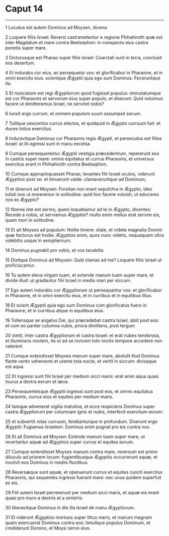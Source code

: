 # Caput 14

***

1 Locutus est autem Dominus ad Moysen, dicens:

2 Loquere filiis Israel: Reversi castrametentur e regione Phihahiroth quæ est inter Magdalum et mare contra Beelsephon: in conspectu eius castra ponetis super mare.

3 Dicturusque est Pharao super filiis Israel: Coarctati sunt in terra, conclusit eos desertum.

4 Et indurabo cor eius, ac persequetur vos: et glorificabor in Pharaone, et in omni exercitu eius. scientque Ægyptii quia ego sum Dominus. Feceruntque ita.

5 Et nunciatum est regi Ægyptiorum quod fugisset populus: immutatumque est cor Pharaonis et servorum eius super populo, et dixerunt: Quid voluimus facere ut dimitteremus Israel, ne serviret nobis?

6 Iunxit ergo currum, et omnem populum suum assumpsit secum.

7 Tulitque sexcentos currus electos, et quidquid in Ægypto curruum fuit: et duces totius exercitus.

8 Induravitque Dominus cor Pharaonis regis Ægypti, et persecutus est filios Israel: at illi egressi sunt in manu excelsa.

9 Cumque persequerentur Ægyptii vestigia præcedentium, repererunt eos in castris super mare: omnis equitatus et currus Pharaonis, et universus exercitus erant in Phihahiroth contra Beelsephon.

10 Cumque appropinquasset Pharao, levantes filii Israel oculos, viderunt Ægyptios post se: et timuerunt valde: clamaveruntque ad Dominum,

11 et dixerunt ad Moysen: Forsitan non erant sepulchra in Ægypto, ideo tulisti nos ut moreremur in solitudine: quid hoc facere voluisti, ut educeres nos ex Ægypto?

12 Nonne iste est sermo, quem loquebamur ad te in Ægypto, dicentes: Recede a nobis, ut serviamus Ægyptiis? multo enim melius erat servire eis, quam mori in solitudine.

13 Et ait Moyses ad populum: Nolite timere: state, et videte magnalia Domini quæ facturus est hodie: Ægyptios enim, quos nunc videtis, nequaquam ultra videbitis usque in sempiternum.

14 Dominus pugnabit pro vobis, et vos tacebitis.

15 Dixitque Dominus ad Moysen: Quid clamas ad me? Loquere filiis Israel ut proficiscantur.

16 Tu autem eleva virgam tuam, et extende manum tuam super mare, et divide illud: ut gradiantur filii Israel in medio mari per siccum.

17 Ego autem indurabo cor Ægyptiorum ut persequantur vos: et glorificabor in Pharaone, et in omni exercitu eius, et in curribus et in equitibus illius.

18 Et scient Ægyptii quia ego sum Dominus cum glorificatus fuero in Pharaone, et in curribus atque in equitibus eius.

19 Tollensque se angelus Dei, qui præcedebat castra Israel, abiit post eos: et cum eo pariter columna nubis, priora dimittens, post tergum

20 stetit, inter castra Ægyptiorum et castra Israel: et erat nubes tenebrosa, et illuminans noctem, ita ut ad se invicem toto noctis tempore accedere non valerent.

21 Cumque extendisset Moyses manum super mare, abstulit illud Dominus flante vento vehementi et urente tota nocte, et vertit in siccum: divisaque est aqua.

22 Et ingressi sunt filii Israel per medium sicci maris: erat enim aqua quasi murus a dextra eorum et læva.

23 Persequentesque Ægyptii ingressi sunt post eos, et omnis equitatus Pharaonis, currus eius et equites per medium maris.

24 Iamque advenerat vigilia matutina, et ecce respiciens Dominus super castra Ægyptiorum per columnam ignis et nubis, interfecit exercitum eorum:

25 et subvertit rotas curruum, ferebanturque in profundum. Dixerunt ergo Ægyptii: Fugiamus Israelem: Dominus enim pugnat pro eis contra nos.

26 Et ait Dominus ad Moysen: Extende manum tuam super mare, ut revertantur aquæ ad Ægyptios super currus et equites eorum.

27 Cumque extendisset Moyses manum contra mare, reversum est primo diluculo ad priorem locum: fugientibusque Ægyptiis occurrerunt aquæ, et involvit eos Dominus in mediis fluctibus.

28 Reversæque sunt aquæ, et operuerunt currus et equites cuncti exercitus Pharaonis, qui sequentes ingressi fuerant mare: nec unus quidem superfuit ex eis.

29 Filii autem Israel perrexerunt per medium sicci maris, et aquæ eis erant quasi pro muro a dextris et a sinistris:

30 liberavitque Dominus in die illa Israel de manu Ægyptiorum.

31 Et viderunt Ægyptios mortuos super littus maris, et manum magnam quam exercuerat Dominus contra eos: timuitque populus Dominum, et crediderunt Domino, et Moysi servo eius.

